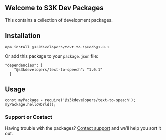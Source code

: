## Welcome to S3K Dev Packages

This contains a collection of development packages.

## Installation

```
npm install @s3kdevelopers/text-to-speech@1.0.1
```

Or add this package to your `package.json` file:

```
"dependencies": {
    "@s3kdevelopers/text-to-speech": "1.0.1"
  }
```

## Usage

```
const myPackage = require('@s3kdevelopers/text-to-speech');
myPackage.helloWorld();
```

### Support or Contact

Having trouble with the packages? [Contact support](mailto:support@s3kdevelopers.com) and we’ll help you sort it out.
